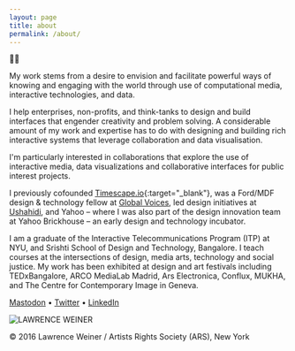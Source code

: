 ```yaml
---
layout: page
title: about
permalink: /about/
---
```


👋🏾

My work stems from a desire to envision and facilitate powerful ways of knowing and engaging with the world through use of computational media, interactive technologies, and data.

I help enterprises, non-profits, and think-tanks to design and build interfaces that engender creativity and problem solving. A considerable amount of my work and expertise has to do with designing and building rich interactive systems that leverage collaboration and data visualisation.

I'm particularly interested in collaborations that explore the use of interactive media, data visualizations and collaborative interfaces for public interest projects.

I previously cofounded [Timescape.io](https://twitter.com/timescaping){:target="_blank"}, was a Ford/MDF design & technology fellow at [Global Voices](https://globalvoices.org/), led design initiatives at [Ushahidi](https://www.ushahidi.com/), and Yahoo – where I was also part of the design innovation team at Yahoo Brickhouse – an early design and technology incubator.

I am a graduate of the Interactive Telecommunications Program (ITP) at NYU, and Srishti School of Design and Technology, Bangalore. I teach courses at the intersections of design, media arts, technology and social justice. My work has been exhibited at design and art festivals including TEDxBangalore, ARCO MediaLab Madrid, Ars Electronica, Conflux, MUKHA, and The Centre for Contemporary Image in Geneva.

[Mastodon](https://mastodon.social/@voybhav) • [Twitter](https://twitter.com/voybov) • [LinkedIn](https://in.linkedin.com/in/vbhawsar)

![LAWRENCE WEINER](https://www.moma.org/media/W1siZiIsIjIyMzczNiJdLFsicCIsImNvbnZlcnQiLCItcmVzaXplIDIwMDB4MjAwMFx1MDAzZSJdXQ.jpg?sha=6c7cf1ac26853b50)

© 2016 Lawrence Weiner / Artists Rights Society (ARS), New York 